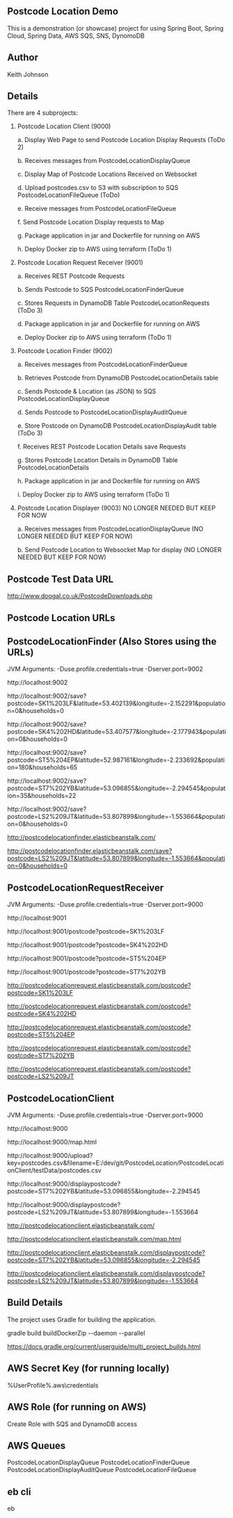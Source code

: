 Postcode Location Demo
----------------------
This is a demonstration (or showcase) project for using Spring Boot, Spring Cloud, Spring Data, AWS SQS, SNS, DynomoDB

Author
------
Keith Johnson

Details
-------

There are 4 subprojects:
1. Postcode Location Client (9000)

   a. Display Web Page to send Postcode Location Display Requests (ToDo 2)
   
   b. Receives messages from PostcodeLocationDisplayQueue
   
   c. Display Map of Postcode Locations Received on Websocket
   
   d. Upload postcodes.csv to S3 with subscription to SQS PostcodeLocationFileQueue (ToDo)
   
   e. Receive messages from PostcodeLocationFileQueue
   
   f. Send Postcode Location Display requests to Map
   
   g. Package application in jar and Dockerfile for running on AWS
   
   h. Deploy Docker zip to AWS using terraform (ToDo 1)

2. Postcode Location Request Receiver (9001)

   a. Receives REST Postcode Requests 
   
   b. Sends Postcode to SQS PostcodeLocationFinderQueue
   
   c. Stores Requests in DynamoDB Table PostcodeLocationRequests  (ToDo 3) 
   
   d. Package application in jar and Dockerfile for running on AWS
   
   e. Deploy Docker zip to AWS using terraform (ToDo 1)

3. Postcode Location Finder (9002)

   a. Receives messages from PostcodeLocationFinderQueue
   
   b. Retrieves Postcode from DynamoDB PostcodeLocationDetails table
   
   c. Sends Postcode & Location (as JSON) to SQS PostcodeLocationDisplayQueue
   
   d. Sends Postcode to PostcodeLocationDisplayAuditQueue
   
   e. Store Postcode on DynamoDB PostcodeLocationDisplayAudit table (ToDo 3)
   
   f. Receives REST Postcode Location Details save Requests
   
   g. Stores Postcode Location Details in DynamoDB Table PostcodeLocationDetails 
   
   h. Package application in jar and Dockerfile for running on AWS
   
   i. Deploy Docker zip to AWS using terraform  (ToDo 1)

4. Postcode Location Displayer (9003) NO LONGER NEEDED BUT KEEP FOR NOW

   a. Receives messages from PostcodeLocationDisplayQueue (NO LONGER NEEDED BUT KEEP FOR NOW)
   
   b. Send Postcode Location to Websocket Map for display (NO LONGER NEEDED BUT KEEP FOR NOW)
   
Postcode Test Data URL
----------------------
http://www.doogal.co.uk/PostcodeDownloads.php

Postcode Location URLs
----------------------
PostcodeLocationFinder (Also Stores using the URLs)
----------------------
JVM Arguments: -Duse.profile.credentials=true -Dserver.port=9002

http://localhost:9002

http://localhost:9002/save?postcode=SK1%203LF&latitude=53.402139&longitude=-2.152291&population=0&households=0

http://localhost:9002/save?postcode=SK4%202HD&latitude=53.407577&longitude=-2.177943&population=0&households=0

http://localhost:9002/save?postcode=ST5%204EP&latitude=52.987161&longitude=-2.233692&population=180&households=65

http://localhost:9002/save?postcode=ST7%202YB&latitude=53.096855&longitude=-2.294545&population=35&households=22

http://localhost:9002/save?postcode=LS2%209JT&latitude=53.807899&longitude=-1.553664&population=0&households=0

http://postcodelocationfinder.elasticbeanstalk.com/

http://postcodelocationfinder.elasticbeanstalk.com/save?postcode=LS2%209JT&latitude=53.807899&longitude=-1.553664&population=0&households=0

PostcodeLocationRequestReceiver
-------------------------------
JVM Arguments: -Duse.profile.credentials=true -Dserver.port=9000

http://localhost:9001

http://localhost:9001/postcode?postcode=SK1%203LF

http://localhost:9001/postcode?postcode=SK4%202HD

http://localhost:9001/postcode?postcode=ST5%204EP

http://localhost:9001/postcode?postcode=ST7%202YB

http://postcodelocationrequest.elasticbeanstalk.com/postcode?postcode=SK1%203LF

http://postcodelocationrequest.elasticbeanstalk.com/postcode?postcode=SK4%202HD

http://postcodelocationrequest.elasticbeanstalk.com/postcode?postcode=ST5%204EP

http://postcodelocationrequest.elasticbeanstalk.com/postcode?postcode=ST7%202YB

http://postcodelocationrequest.elasticbeanstalk.com/postcode?postcode=LS2%209JT

PostcodeLocationClient
----------------------
JVM Arguments: -Duse.profile.credentials=true -Dserver.port=9000

http://localhost:9000

http://localhost:9000/map.html

http://localhost:9000/upload?key=postcodes.csv&filename=E:/dev/git/PostcodeLocation/PostcodeLocationClient/testData/postcodes.csv

http://localhost:9000/displaypostcode?postcode=ST7%202YB&latitude=53.096855&longitude=-2.294545

http://localhost:9000/displaypostcode?postcode=LS2%209JT&latitude=53.807899&longitude=-1.553664

http://postcodelocationclient.elasticbeanstalk.com/

http://postcodelocationclient.elasticbeanstalk.com/map.html

http://postcodelocationclient.elasticbeanstalk.com/displaypostcode?postcode=ST7%202YB&latitude=53.096855&longitude=-2.294545

http://postcodelocationclient.elasticbeanstalk.com/displaypostcode?postcode=LS2%209JT&latitude=53.807899&longitude=-1.553664

Build Details
-------------
The project uses Gradle for building the application.

gradle build buildDockerZip --daemon --parallel

https://docs.gradle.org/current/userguide/multi_project_builds.html

AWS Secret Key (for running locally)
------------------------------------
%UserProfile%\.aws\credentials


AWS Role (for running on AWS)
-----------------------------
Create Role with SQS and DynamoDB access

AWS Queues
----------
PostcodeLocationDisplayQueue
PostcodeLocationFinderQueue
PostcodeLocationDisplayAuditQueue
PostcodeLocationFileQueue

eb cli
-------
eb 